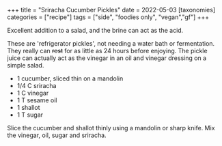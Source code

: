 +++
title = "Sriracha Cucumber Pickles"
date = 2022-05-03
[taxonomies]
categories = ["recipe"]
tags = ["side", "foodies only", "vegan","gf"]
+++


Excellent addition to a salad, and the brine can act as the acid.

<!-- more -->
These are 'refrigerator pickles', not needing a water bath or fermentation.
They really can ~~rest~~ for as little as 24 hours before enjoying.  The pickle juice
 can actually act as the vinegar in an oil and vinegar dressing on a simple salad.

- 1 cucumber, sliced thin on a mandolin
- 1/4 C sriracha
- 1 C vinegar
- 1 T sesame oil
- 1 shallot
- 1 T sugar

Slice the cucumber and shallot thinly using a mandolin or sharp knife.  Mix the vinegar, oil, sugar and sriracha.
 

